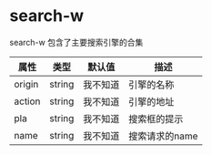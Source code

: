 # search-w

search-w 包含了主要搜索引擎的合集

| 属性   | 类型   | 默认值   | 描述           |
| ------ | ------ | -------- | -------------- |
| origin | string | 我不知道 | 引擎的名称     |
| action | string | 我不知道 | 引擎的地址     |
| pla    | string | 我不知道 | 搜索框的提示   |
| name   | string | 我不知道 | 搜索请求的name |
